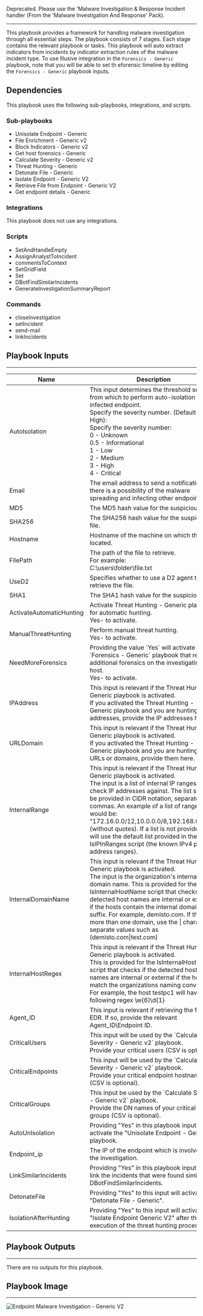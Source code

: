 Deprecated. Please use the 'Malware Investigation & Response Incident handler (From the 'Malware Investigation And Response' Pack).

---
This playbook provides a framework for handling malware investigation through all essential steps. The playbook consists of 7 stages. Each stage contains the relevant playbook or tasks. 
This playbook will auto extract indicators from incidents by indicator extraction rules of the malware incident type.
To use Illusive integration in the `Forensics - Generic` playbook, note that you will be able to set th eforensic timeline by editing the `Forensics - Generic` playbook inputs.  
    

## Dependencies
This playbook uses the following sub-playbooks, integrations, and scripts.

### Sub-playbooks
* Unisolate Endpoint - Generic
* File Enrichment - Generic v2
* Block Indicators - Generic v2
* Get host forensics - Generic 
* Calculate Severity - Generic v2
* Threat Hunting - Generic 
* Detonate File - Generic
* Isolate Endpoint - Generic V2
* Retrieve File from Endpoint - Generic V2
* Get endpoint details - Generic

### Integrations
This playbook does not use any integrations.

### Scripts
* SetAndHandleEmpty
* AssignAnalystToIncident
* commentsToContext
* SetGridField
* Set
* DBotFindSimilarIncidents
* GenerateInvestigationSummaryReport

### Commands
* closeInvestigation
* setIncident
* send-mail
* linkIncidents

## Playbook Inputs
---

| **Name** | **Description** | **Default Value** | **Required** |
| --- | --- | --- | --- |
| AutoIsolation | This input determines the threshold severity from which to perform auto-isolation for the infected endpoint.<br/>Specify the severity number. \(Default is High\):<br/>Specify the severity number:<br/>0 - Unknown<br/>0.5 - Informational<br/>1 - Low<br/>2 - Medium<br/>3 - High<br/>4 - Critical | 3 | Optional |
| Email | The email address to send a notification to if there is a possibility of the malware spreading and infecting other endpoints. |  | Optional |
| MD5 | The MD5 hash value for the suspicious file. | incident.md5 | Optional |
| SHA256 | The SHA256 hash value for the suspicious file. | incident.sha256 | Optional |
| Hostname | Hostname of the machine on which the file is located. | incident.hostname | Optional |
| FilePath | The path of the file to retrieve.<br/>For example:<br/>C:\\users\\folder\\file.txt | File.Path | Optional |
| UseD2 | Specifies whether to use a D2 agent to retrieve the file. | no | Optional |
| SHA1 | The SHA1 hash value for the suspicious file. | incident.sha1 | Optional |
| ActivateAutomaticHunting | Activate Threat Hunting - Generic playbook for automatic hunting.<br/>Yes- to activate.<br/> | no | Optional |
| ManualThreatHunting | Perform manual threat hunting.<br/>Yes- to activate.<br/> | No | Optional |
| NeedMoreForensics | Providing the value \`Yes\` will activate the \`Forensics - Generic\` playbook that retrieves additional forensics on the investigating host. <br/>Yes- to activate. | no | Optional |
| IPAddress | This input is relevant if the Threat Hunting - Generic playbook is activated. <br/>If you activated the Threat Hunting - Generic playbook and you are hunting IP addresses, provide the IP addresses here.<br/> |  | Optional |
| URLDomain | This input is relevant if the Threat Hunting - Generic playbook is activated. <br/>If you activated the Threat Hunting - Generic playbook and you are hunting for URLs or domains, provide them here.  |  | Optional |
| InternalRange | This input is relevant if the Threat Hunting - Generic playbook is activated. <br/>The input is a list of internal IP ranges to check IP addresses against. The list should be provided in CIDR notation, separated by commas. An example of a list of ranges would be: "172.16.0.0/12,10.0.0.0/8,192.168.0.0/16" \(without quotes\). If a list is not provided, it will use the default list provided in the IsIPInRanges script \(the known IPv4 private address ranges\). |  | Optional |
| InternalDomainName | This input is relevant if the Threat Hunting - Generic playbook is activated. <br/>The input is the organization's internal domain name. This is provided for the IsInternalHostName  script that checks if the detected host names are internal or external if the hosts contain the internal domains suffix. For example, demisto.com. If there is more than one domain, use the \| character to separate values such as \(demisto.com\|test.com\) |  | Optional |
| InternalHostRegex | This input is relevant if the Threat Hunting - Generic playbook is activated.<br/>This is provided for the IsInternalHostName script that checks if the detected host names are internal or external if the hosts match the organizations naming convention. For example, the host testpc1 will have the following regex \\w\{6\}\\d\{1\} |  | Optional |
| Agent_ID | This input is relevant if retrieving the file by EDR. If so, provide the relevant Agent_ID\\Endpoint ID.   | Agents ID | Optional |
| CriticalUsers | This input will be used by the \`Calculate Severity - Generic v2\` playbook.<br/>Provide your critical users \(CSV is optional\). | admin | Optional |
| CriticalEndpoints | This input will be used by the \`Calculate Severity - Generic v2\` playbook.<br/>Provide your critical endpoint hostnames \(CSV is optional\). |  | Optional |
| CriticalGroups | This input be used by the \`Calculate Severity - Generic v2\` playbook.<br/>Provide the DN names of your critical AD groups \(CSV is optional\). |  | Optional |
| AutoUnIsolation | Providing "Yes" in this playbook input will activate the "Unisolate Endpoint - Generic" playbook. | no | Optional |
| Endpoint_ip | The IP of the endpoint which is involved in the investigation. |  | Optional |
| LinkSimilarIncidents | Providing "Yes" in this playbook input will link the incidents that were found similar by DBotFindSimilarIncidents.  | no | Optional |
| DetonateFile | Providing "Yes" to this input will activate the "Detonate File - Generic".  | no | Optional |
| IsolationAfterHunting | Providing "Yes" to this input will activate "Isolate Endpoint Generic V2" after the execution of the threat hunting procedures.  | no | Optional |

## Playbook Outputs
---
There are no outputs for this playbook.

## Playbook Image
---
![Endpoint Malware Investigation - Generic V2](https://github.com/cvescan/cvescan/raw/ee07059dc8769d6f5652a4a07b668d63266cafaf/Packs/Malware/doc_files/Endpoint_Malware_Investigation_-_Generic_V2.png)
